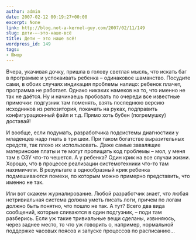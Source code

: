 ```yaml
---
author: admin
date: 2007-02-12 00:19:27+00:00
excerpt: None
link: http://blog.not-a-kernel-guy.com/2007/02/11/149
slug: дети-–-это-наше-всё
title: Дети – это наше всё!
wordpress_id: 149
tags:
- Юмор
---
```


Вчера, укачивая дочку, пришла в голову светлая мысль, что искать баг в программе и успокаивать ребенка – одинаковое шаманство. Посудите сами, в обоих случаях индикация проблемы налицо: ребенок плачет, программа не работает. Однако никаких намеков на то, что именно не так не даётся. Ну и начинаешь пробовать по очереди все известные примочки: подгузник там поменять, взять последнюю версию исходников из репозитория, покачать на руках, подправить конфигурационный файл и т.д. Прямо хоть бубен (погремушку) доставай!

И вообще, если подумать, разработчика подсистемы диагностики у младенцев надо гнать в три шеи. При таком богатстве выразительных средств, так плохо их использовать. Даже самые завалящие материнские платы и те могут пропищать код проблемы – мол, у меня там в ОЗУ что-то чешется. А у ребенка? Один крик на все случаи жизни. Хорошо, что в процессе реализации системотехники что-то там нахимичили. В результате в однообразный крик ребенка подмешиваются помехи, по которым можно примерно представить, что именно не так.

Или вот скажем журналирование. Любой разработчик знает, что любая нетривиальная система должна уметь писать логи, причем по логам должно быть понятно, что пошло не так. А тут? Всего два вида сообщений, которые сливаются в один подгузник, – поди там разберись. Если уж такие тривиальные вещи сделаны, извиняюсь, через заднее место, то что уж говорить о, например, нормальной поддержке часовых поясов и запуске процессов по расписанию…
